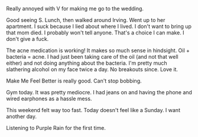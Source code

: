 Really annoyed with V for making me go to the wedding.

Good seeing S. Lunch, then walked around Irving. Went up to her apartment. I suck because I lied about where I lived. I don't want to bring up that mom died. I probably won't tell anyone. That's a choice I can make. I don't give a fuck.

The acne medication is working! It makes so much sense in hindsight. Oil + bacteria = acne. I had just been taking care of the oil (and not that well either) and not doing anything about the bacteria. I'm pretty much slathering alcohol on my face twice a day. No breakouts since. Love it.

Make Me Feel Better is really good. Can't stop bobbing.

Gym today. It was pretty mediocre. I had jeans on and having the phone and wired earphones as a hassle mess.

This weekend felt way too fast. Today doesn't feel like a Sunday. I want another day.

Listening to Purple Rain for the first time.
